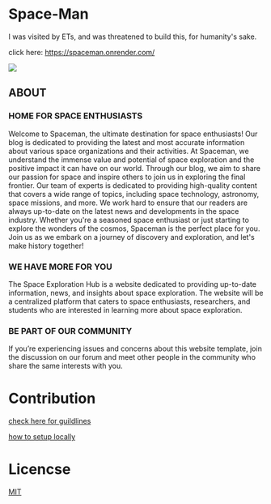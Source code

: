 # Space-Man
I was visited by ETs, and was threatened to build this, for humanity's sake.

click here: https://spaceman.onrender.com/

<img src="https://spaceman-1.s3.amazonaws.com/images/satellite.png">

## ABOUT

### HOME FOR SPACE ENTHUSIASTS

Welcome to Spaceman, the ultimate destination for space enthusiasts! Our blog is dedicated to providing the latest and most accurate information about various space organizations and their activities. At Spaceman, we understand the immense value and potential of space exploration and the positive impact it can have on our world. Through our blog, we aim to share our passion for space and inspire others to join us in exploring the final frontier. Our team of experts is dedicated to providing high-quality content that covers a wide range of topics, including space technology, astronomy, space missions, and more. We work hard to ensure that our readers are always up-to-date on the latest news and developments in the space industry. Whether you're a seasoned space enthusiast or just starting to explore the wonders of the cosmos, Spaceman is the perfect place for you. Join us as we embark on a journey of discovery and exploration, and let's make history together!

### WE HAVE MORE FOR YOU

The Space Exploration Hub is a website dedicated to providing up-to-date information, news, and insights about space exploration. The website will be a centralized platform that caters to space enthusiasts, researchers, and students who are interested in learning more about space exploration.

### BE PART OF OUR COMMUNITY

If you’re experiencing issues and concerns about this website template, join the discussion on our forum and meet other people in the community who share the same interests with you.

# Contribution

[check here for guildlines](/)

[how to setup locally](/)

# Licencse

[MIT](/)
